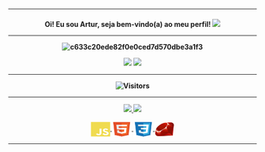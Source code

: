 
<hr>
<h4 align="center">
Oi! Eu sou Artur, seja bem-vindo(a) ao meu perfil! <img src="https://media.giphy.com/media/hvRJCLFzcasrR4ia7z/giphy.gif" width="25px">

<hr>
 
![c633c20ede82f0e0ced7d570dbe3a1f3](https://user-images.githubusercontent.com/70382532/138322189-2db8df52-9dcb-40a0-88a8-c365466bd33d.gif)


 
<div> 
 <div align="center">
  <a href="https://www.instagram.com/arturfons/" target="_blank"><img src="https://img.shields.io/badge/-Instagram-%23E4405F?style=for-the-badge&logo=instagram&logoColor=white" target="_blank"></a>
  <a href="https://www.linkedin.com/in/artur-ferreira23" target="_blank"><img src="https://img.shields.io/badge/-LinkedIn-%230077B5?style=for-the-badge&logo=linkedin&logoColor=white" target="_blank"></a> 
</div>
  <hr>

 ![Visitors](https://visitor-badge.glitch.me/badge?page_id=artur-ferreira-dev&left_color=green&right_color=red)

 
 <hr>
 
 <div>
<div align="center">
  <a href="https://github.com/artur-ferreira-dev">
  <img height="180em" src="https://github-readme-stats.vercel.app/api?username=artur-ferreira-dev&show_icons=true&theme=dracula&include_all_commits=true&count_private=true"/>
  <img height="180em" src="https://github-readme-stats.vercel.app/api/top-langs/?username=artur-ferreira-dev&layout=compact&langs_count=7&theme=dracula"/>
</div>
  
 
  
<div align="center"><br>
  <img align="center" alt="artur-ferreira-dev-Js" height="30" width="40" src="https://raw.githubusercontent.com/devicons/devicon/master/icons/javascript/javascript-plain.svg">
  <img align="center" alt="artur-ferreira-dev-HTML" height="30" width="40" src="https://raw.githubusercontent.com/devicons/devicon/master/icons/html5/html5-original.svg">
  <img align="center" alt="artur-ferreira-dev-CSS" height="30" width="40" src="https://raw.githubusercontent.com/devicons/devicon/master/icons/css3/css3-original.svg">
  <img align="center" alt="artur-ferreira-dev-ruby" height="30" width="40" src="https://raw.githubusercontent.com/devicons/devicon/master/icons/ruby/ruby-original.svg">

 <hr>
